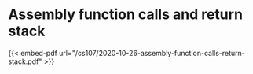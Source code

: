# Assembly function calls and return stack

{{< embed-pdf url="/cs107/2020-10-26-assembly-function-calls-return-stack.pdf" >}}
